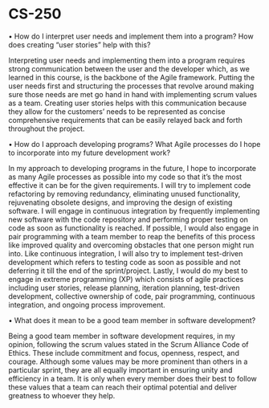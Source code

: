 # CS-250

•	How do I interpret user needs and implement them into a program? How does creating “user stories” help with this?

Interpreting user needs and implementing them into a program requires strong communication between the user and the developer which, as we learned in this course, is the backbone of the Agile framework. Putting the user needs first and structuring the processes that revolve around making sure those needs are met go hand in hand with implementing scrum values as a team. Creating user stories helps with this communication because they allow for the customers’ needs to be represented as concise comprehensive requirements that can be easily relayed back and forth throughout the project. 

•	How do I approach developing programs? What Agile processes do I hope to incorporate into my future development work?

In my approach to developing programs in the future, I hope to incorporate as many Agile processes as possible into my code so that it’s the most effective it can be for the given requirements. I will try to implement code refactoring by removing redundancy, eliminating unused functionality, rejuvenating obsolete designs, and improving the design of existing software. I will engage in continuous integration by frequently implementing new software with the code repository and performing proper testing on code as soon as functionality is reached. If possible, I would also engage in pair programming with a team member to reap the benefits of this process like improved quality and overcoming obstacles that one person might run into. Like continuous integration, I will also try to implement test-driven development which refers to testing code as soon as possible and not deferring it till the end of the sprint/project. Lastly, I would do my best to engage in extreme programming (XP) which consists of agile practices including user stories, release planning, iteration planning, test-driven development, collective ownership of code, pair programming, continuous integration, and ongoing process improvement. 

•	What does it mean to be a good team member in software development?

Being a good team member in software development requires, in my opinion, following the scrum values stated in the Scrum Alliance Code of Ethics. These include commitment and focus, openness, respect, and courage. Although some values may be more prominent than others in a particular sprint, they are all equally important in ensuring unity and efficiency in a team. It is only when every member does their best to follow these values that a team can reach their optimal potential and deliver greatness to whoever they help. 
